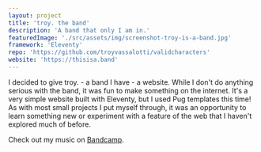 ```yaml
---
layout: project
title: 'troy. the band'
description: 'A band that only I am in.'
featuredImage: './src/assets/img/screenshot-troy-is-a-band.jpg'
framework: 'Eleventy'
repo: 'https://github.com/troyvassalotti/validcharacters'
website: 'https://thisisa.band'
---
```

I decided to give troy. - a band I have - a website. While I don't do anything serious with the band, it was fun to make something on the internet. It's a very simple website built with Eleventy, but I used Pug templates this time! As with most small projects I put myself through, it was an opportunity to learn something new or experiment with a feature of the web that I haven't explored much of before.

Check out my music on [Bandcamp](https://justtroy.bandcamp.com).